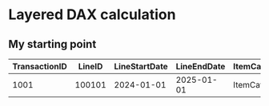 # Layered DAX calculation
## My starting point
| TransactionID | LineID | LineStartDate | LineEndDate | ItemCategory | ItemSKU | Quantity |
| -- | -- | -- | -- | -- | -- | -- |
| 1001 | 100101 | 2024-01-01 | 2025-01-01 | ItemCategory | ItemSKU | Quantity |
<!--stackedit_data:
eyJoaXN0b3J5IjpbLTMxMzMzNzk5Nl19
-->